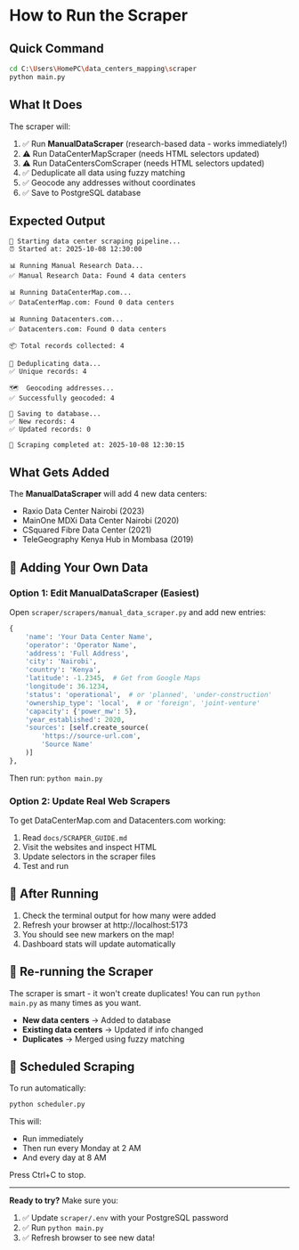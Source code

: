 # How to Run the Scraper

## Quick Command

```bash
cd C:\Users\HomePC\data_centers_mapping\scraper
python main.py
```

## What It Does

The scraper will:
1. ✅ Run **ManualDataScraper** (research-based data - works immediately!)
2. ⚠️ Run DataCenterMapScraper (needs HTML selectors updated)
3. ⚠️ Run DataCentersComScraper (needs HTML selectors updated)
4. ✅ Deduplicate all data using fuzzy matching
5. ✅ Geocode any addresses without coordinates
6. ✅ Save to PostgreSQL database

## Expected Output

```
🚀 Starting data center scraping pipeline...
⏰ Started at: 2025-10-08 12:30:00

📊 Running Manual Research Data...
✅ Manual Research Data: Found 4 data centers

📊 Running DataCenterMap.com...
✅ DataCenterMap.com: Found 0 data centers

📊 Running Datacenters.com...
✅ Datacenters.com: Found 0 data centers

📦 Total records collected: 4

🔄 Deduplicating data...
✅ Unique records: 4

🗺️  Geocoding addresses...
✅ Successfully geocoded: 4

💾 Saving to database...
✅ New records: 4
✅ Updated records: 0

🎉 Scraping completed at: 2025-10-08 12:30:15
```

## What Gets Added

The **ManualDataScraper** will add 4 new data centers:
- Raxio Data Center Nairobi (2023)
- MainOne MDXi Data Center Nairobi (2020)
- CSquared Fibre Data Center (2021)
- TeleGeography Kenya Hub in Mombasa (2019)

## 📝 Adding Your Own Data

### Option 1: Edit ManualDataScraper (Easiest)

Open `scraper/scrapers/manual_data_scraper.py` and add new entries:

```python
{
    'name': 'Your Data Center Name',
    'operator': 'Operator Name',
    'address': 'Full Address',
    'city': 'Nairobi',
    'country': 'Kenya',
    'latitude': -1.2345,  # Get from Google Maps
    'longitude': 36.1234,
    'status': 'operational',  # or 'planned', 'under-construction'
    'ownership_type': 'local',  # or 'foreign', 'joint-venture'
    'capacity': {'power_mw': 5},
    'year_established': 2020,
    'sources': [self.create_source(
        'https://source-url.com',
        'Source Name'
    )]
},
```

Then run: `python main.py`

### Option 2: Update Real Web Scrapers

To get DataCenterMap.com and Datacenters.com working:

1. Read `docs/SCRAPER_GUIDE.md`
2. Visit the websites and inspect HTML
3. Update selectors in the scraper files
4. Test and run

## 🎯 After Running

1. Check the terminal output for how many were added
2. Refresh your browser at http://localhost:5173
3. You should see new markers on the map!
4. Dashboard stats will update automatically

## 🔄 Re-running the Scraper

The scraper is smart - it won't create duplicates! You can run `python main.py` as many times as you want.

- **New data centers** → Added to database
- **Existing data centers** → Updated if info changed
- **Duplicates** → Merged using fuzzy matching

## 📅 Scheduled Scraping

To run automatically:

```bash
python scheduler.py
```

This will:
- Run immediately
- Then run every Monday at 2 AM
- And every day at 8 AM

Press Ctrl+C to stop.

---

**Ready to try?** Make sure you:
1. ✅ Update `scraper/.env` with your PostgreSQL password
2. ✅ Run `python main.py`
3. ✅ Refresh browser to see new data!

